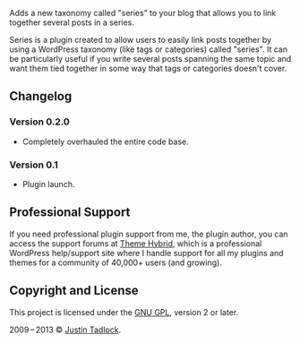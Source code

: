 Adds a new taxonomy called "series" to your blog that allows you to link together several posts in a series.

Series is a plugin created to allow users to easily link posts together by using a WordPress taxonomy (like tags or categories) called "series".  It can be particularly useful if you write several posts spanning the same topic and want them tied together in some way that tags or categories doesn't cover.

## Changelog

### Version 0.2.0

* Completely overhauled the entire code base.

### Version 0.1

* Plugin launch.

## Professional Support

If you need professional plugin support from me, the plugin author, you can access the support forums at [Theme Hybrid](http://themehybrid.com/support), which is a professional WordPress help/support site where I handle support for all my plugins and themes for a community of 40,000+ users (and growing).

## Copyright and License

This project is licensed under the [GNU GPL](http://www.gnu.org/licenses/old-licenses/gpl-2.0.html), version 2 or later.

2009&thinsp;&ndash;&thinsp;2013 &copy; [Justin Tadlock](http://justintadlock.com).
